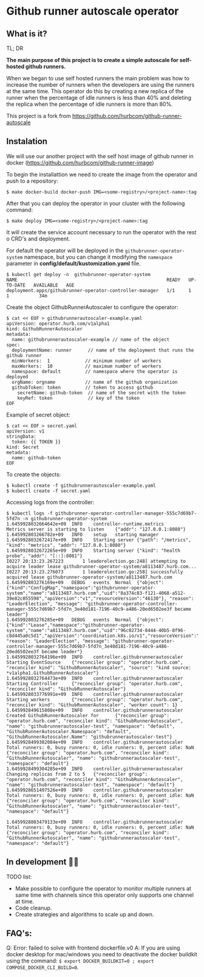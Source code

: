 # Github runner autoscale operator

## What is it?

TL; DR

**The main purpose of this project is to create a simple autoscale for self-hosted github runners.**

When we began to use self hosted runners the main problem was how to increase the number of runners when the developers are using the runners at the same time. This operator do this by creating a new replica of the runner when the percentage of idle runners is less than 40% and deleting the replica when the percentage of idle runners is more than 80%.

This project is a fork from https://github.com/hurbcom/github-runner-autoscale

## Instalation

We will use our another project with the self host image of github runner in docker (https://github.com/hurbcom/github-runner-image)

To begin the installattion we need to create the image from the operator and push to a repository:

```
$ make docker-build docker-push IMG=<some-registry>/<project-name>:tag
```

After that you can deploy the operator in your cluster with the following command:

```
$ make deploy IMG=<some-registry>/<project-name>:tag
```

It will create the service account necessary to run the operator with the rest o CRD's and deployment.

For default the operator will be deployed in the `githubrunner-operator-system` namespace, but you can change it modifying the `namespace` parameter in <b>config/default/kustomization.yaml</b> file.

```
$ kubectl get deploy -n  githubrunner-operator-system
NAME                                                       READY   UP-TO-DATE   AVAILABLE   AGE
deployment.apps/githubrunner-operator-controller-manager   1/1     1            1           34m
```

Create the object GithubRunnerAutoscaler to configure the operator:

```
$ cat << EOF > githubrunnerautoscaler-example.yaml
apiVersion: operator.hurb.com/v1alpha1
kind: GithubRunnerAutoscaler
metadata:
  name: githubrunnerautoscaler-example // name of the object
spec:
  deploymentName: runner      // name of the deployment that runs the github runner
  minWorkers:  1             // minimum number of workers
  maxWorkers:  10            // maximum number of workers
  namespace: default         // namespace where the operator is deployed
  orgName: orgname           // name of the github organization
  githubToken: token         // token to access github
    secretName: github-token  // name of the secret with the token
    keyRef: token             // key of the token
EOF
```
Example of secret object:

```
$ cat << EOF > secret.yaml 
apiVersion: v1
stringData:
  token: {{ TOKEN }}
kind: Secret
metadata:
  name: github-token
EOF
```

To create the objects:
```
$ kubectl create -f githubrunnerautoscaler-example.yaml
$ kubectl create -f secret.yaml
```

Accessing logs from the controller:

```
$ kubectl logs -f githubrunner-operator-controller-manager-555c7d69b7-5fd7n -n githubrunner-operator-system
1.6459928032664642e+09  INFO    controller-runtime.metrics      Metrics server is starting to listen    {"addr": "127.0.0.1:8080"}
1.645992803266782e+09   INFO    setup   starting manager
1.6459928032672417e+09  INFO    Starting server {"path": "/metrics", "kind": "metrics", "addr": "127.0.0.1:8080"}
1.6459928032672265e+09  INFO    Starting server {"kind": "health probe", "addr": "[::]:8081"}
I0227 20:13:23.267223       1 leaderelection.go:248] attempting to acquire leader lease githubrunner-operator-system/a8113487.hurb.com...
I0227 20:13:23.276073       1 leaderelection.go:258] successfully acquired lease githubrunner-operator-system/a8113487.hurb.com
1.645992803276169e+09   DEBUG   events  Normal  {"object": {"kind":"ConfigMap","namespace":"githubrunner-operator-system","name":"a8113487.hurb.com","uid":"8a374c83-f121-4068-a512-39e82c055598","apiVersion":"v1","resourceVersion":"46130"}, "reason": "LeaderElection", "message": "githubrunner-operator-controller-manager-555c7d69b7-5fd7n_3e40d181-7196-40c9-a486-20ed6502ee3f became leader"}
1.645992803276285e+09   DEBUG   events  Normal  {"object": {"kind":"Lease","namespace":"githubrunner-operator-system","name":"a8113487.hurb.com","uid":"96c02734-8444-40b5-8f96-c8d445a0c5d1","apiVersion":"coordination.k8s.io/v1","resourceVersion":"46131"}, "reason": "LeaderElection", "message": "githubrunner-operator-controller-manager-555c7d69b7-5fd7n_3e40d181-7196-40c9-a486-20ed6502ee3f became leader"}
1.6459928032764196e+09  INFO    controller.githubrunnerautoscaler       Starting EventSource    {"reconciler group": "operator.hurb.com", "reconciler kind": "GithubRunnerAutoscaler", "source": "kind source: *v1alpha1.GithubRunnerAutoscaler"}
1.6459928032764473e+09  INFO    controller.githubrunnerautoscaler       Starting Controller     {"reconciler group": "operator.hurb.com", "reconciler kind": "GithubRunnerAutoscaler"}
1.6459928033776991e+09  INFO    controller.githubrunnerautoscaler       Starting workers        {"reconciler group": "operator.hurb.com", "reconciler kind": "GithubRunnerAutoscaler", "worker count": 1}
1.645992849615808e+09   INFO    controller.githubrunnerautoscaler       Created GithubRunnerAutoscaler for      {"reconciler group": "operator.hurb.com", "reconciler kind": "GithubRunnerAutoscaler", "name": "githubrunnerautoscaler-test", "namespace": "default", "GithubRunnerAutoscaler.Namespace": "default", "GithubRunnerAutoscaler.Name": "githubrunnerautoscaler-test"}
1.6459928499302084e+09  INFO    controller.githubrunnerautoscaler       Total runners: 0, busy runners: 0, idle runners: 0, percent idle: NaN   {"reconciler group": "operator.hurb.com", "reconciler kind": "GithubRunnerAutoscaler", "name": "githubrunnerautoscaler-test", "namespace": "default"}
1.6459928499304285e+09  INFO    controller.githubrunnerautoscaler       Changing replicas from 2 to 5   {"reconciler group": "operator.hurb.com", "reconciler kind": "GithubRunnerAutoscaler", "name": "githubrunnerautoscaler-test", "namespace": "default"}
1.6459928651497526e+09  INFO    controller.githubrunnerautoscaler       Total runners: 0, busy runners: 0, idle runners: 0, percent idle: NaN   {"reconciler group": "operator.hurb.com", "reconciler kind": "GithubRunnerAutoscaler", "name": "githubrunnerautoscaler-test", "namespace": "default"}

1.6459928803479133e+09  INFO    controller.githubrunnerautoscaler       Total runners: 0, busy runners: 0, idle runners: 0, percent idle: NaN   {"reconciler group": "operator.hurb.com", "reconciler kind": "GithubRunnerAutoscaler", "name": "githubrunnerautoscaler-test", "namespace": "default"}
```

## In development :construction::construction_worker:
TODO list:

* Make possible to configure the operator to monitor multiple runners at same time with channels since this operator only supports one channel at time.
* Code cleanup.
* Create strategies and algorithms to scale up and down.


## FAQ's:

Q: Error: failed to solve with frontend dockerfile.v0
A: If you are using docker desktop for mac/windows you need to deactivate the docker buildkit using the command: `$ export DOCKER_BUILDKIT=0 ; export COMPOSE_DOCKER_CLI_BUILD=0`.


